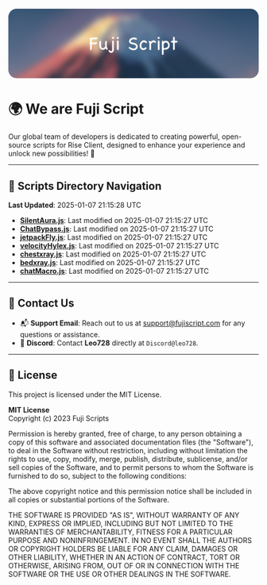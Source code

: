 ![Banner](.github/b.webp)

# 🌍 **We are Fuji Script**

Our global team of developers is dedicated to creating powerful, open-source scripts for Rise Client, designed to enhance your experience and unlock new possibilities! 🌟

---
<!-- SCRIPTS_NAVIGATION_START -->
## 📂 **Scripts Directory Navigation**

**Last Updated**: 2025-01-07 21:15:28 UTC

- **[SilentAura.js](scripts/SilentAura.js)**: Last modified on 2025-01-07 21:15:27 UTC
- **[ChatBypass.js](scripts/ChatBypass.js)**: Last modified on 2025-01-07 21:15:27 UTC
- **[jetpackFly.js](scripts/jetpackFly.js)**: Last modified on 2025-01-07 21:15:27 UTC
- **[velocityHylex.js](scripts/velocityHylex.js)**: Last modified on 2025-01-07 21:15:27 UTC
- **[chestxray.js](scripts/chestxray.js)**: Last modified on 2025-01-07 21:15:27 UTC
- **[bedxray.js](scripts/bedxray.js)**: Last modified on 2025-01-07 21:15:27 UTC
- **[chatMacro.js](scripts/chatMacro.js)**: Last modified on 2025-01-07 21:15:27 UTC

<!-- SCRIPTS_NAVIGATION_END -->

---

## 💬 **Contact Us**  
- 📬 **Support Email**: Reach out to us at [support@fujiscript.com](mailto:support@fujiscript.com) for any questions or assistance.  
- 💬 **Discord**: Contact **Leo728** directly at `Discord@leo728`.

---

## 📜 **License**

This project is licensed under the MIT License.  

**MIT License**  
Copyright (c) 2023 Fuji Scripts  

Permission is hereby granted, free of charge, to any person obtaining a copy of this software and associated documentation files (the "Software"), to deal in the Software without restriction, including without limitation the rights to use, copy, modify, merge, publish, distribute, sublicense, and/or sell copies of the Software, and to permit persons to whom the Software is furnished to do so, subject to the following conditions:  

The above copyright notice and this permission notice shall be included in all copies or substantial portions of the Software.  

THE SOFTWARE IS PROVIDED "AS IS", WITHOUT WARRANTY OF ANY KIND, EXPRESS OR IMPLIED, INCLUDING BUT NOT LIMITED TO THE WARRANTIES OF MERCHANTABILITY, FITNESS FOR A PARTICULAR PURPOSE AND NONINFRINGEMENT. IN NO EVENT SHALL THE AUTHORS OR COPYRIGHT HOLDERS BE LIABLE FOR ANY CLAIM, DAMAGES OR OTHER LIABILITY, WHETHER IN AN ACTION OF CONTRACT, TORT OR OTHERWISE, ARISING FROM, OUT OF OR IN CONNECTION WITH THE SOFTWARE OR THE USE OR OTHER DEALINGS IN THE SOFTWARE.  
